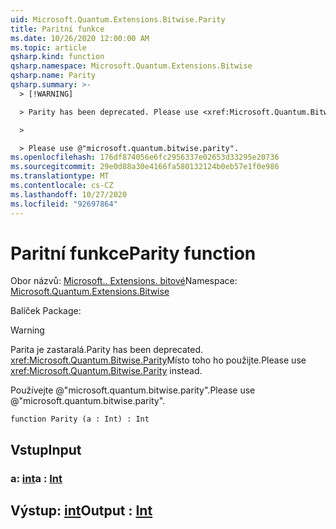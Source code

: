 ```yaml
---
uid: Microsoft.Quantum.Extensions.Bitwise.Parity
title: Paritní funkce
ms.date: 10/26/2020 12:00:00 AM
ms.topic: article
qsharp.kind: function
qsharp.namespace: Microsoft.Quantum.Extensions.Bitwise
qsharp.name: Parity
qsharp.summary: >-
  > [!WARNING]

  > Parity has been deprecated. Please use <xref:Microsoft.Quantum.Bitwise.Parity> instead.

  >

  > Please use @"microsoft.quantum.bitwise.parity".
ms.openlocfilehash: 176df874056e6fc2956337e02653d33295e20736
ms.sourcegitcommit: 29e0d88a30e4166fa580132124b0eb57e1f0e986
ms.translationtype: MT
ms.contentlocale: cs-CZ
ms.lasthandoff: 10/27/2020
ms.locfileid: "92697864"
---
```

# <a name="parity-function"></a><span data-ttu-id="58dbc-102">Paritní funkce</span><span class="sxs-lookup"><span data-stu-id="58dbc-102">Parity function</span></span>

<span data-ttu-id="58dbc-103">Obor názvů: [Microsoft.. Extensions. bitové](xref:Microsoft.Quantum.Extensions.Bitwise)</span><span class="sxs-lookup"><span data-stu-id="58dbc-103">Namespace: [Microsoft.Quantum.Extensions.Bitwise](xref:Microsoft.Quantum.Extensions.Bitwise)</span></span>

<span data-ttu-id="58dbc-104">Balíček [](https://nuget.org/packages/)</span><span class="sxs-lookup"><span data-stu-id="58dbc-104">Package: [](https://nuget.org/packages/)</span></span>


> [!WARNING]
> <span data-ttu-id="58dbc-105">Parita je zastaralá.</span><span class="sxs-lookup"><span data-stu-id="58dbc-105">Parity has been deprecated.</span></span> <span data-ttu-id="58dbc-106"><xref:Microsoft.Quantum.Bitwise.Parity>Místo toho ho použijte.</span><span class="sxs-lookup"><span data-stu-id="58dbc-106">Please use <xref:Microsoft.Quantum.Bitwise.Parity> instead.</span></span>
>
> <span data-ttu-id="58dbc-107">Používejte @"microsoft.quantum.bitwise.parity".</span><span class="sxs-lookup"><span data-stu-id="58dbc-107">Please use @"microsoft.quantum.bitwise.parity".</span></span>



```qsharp
function Parity (a : Int) : Int
```


## <a name="input"></a><span data-ttu-id="58dbc-108">Vstup</span><span class="sxs-lookup"><span data-stu-id="58dbc-108">Input</span></span>

### <a name="a--int"></a><span data-ttu-id="58dbc-109">a: [int](xref:microsoft.quantum.lang-ref.int)</span><span class="sxs-lookup"><span data-stu-id="58dbc-109">a : [Int](xref:microsoft.quantum.lang-ref.int)</span></span>





## <a name="output--int"></a><span data-ttu-id="58dbc-110">Výstup: [int](xref:microsoft.quantum.lang-ref.int)</span><span class="sxs-lookup"><span data-stu-id="58dbc-110">Output : [Int](xref:microsoft.quantum.lang-ref.int)</span></span>

